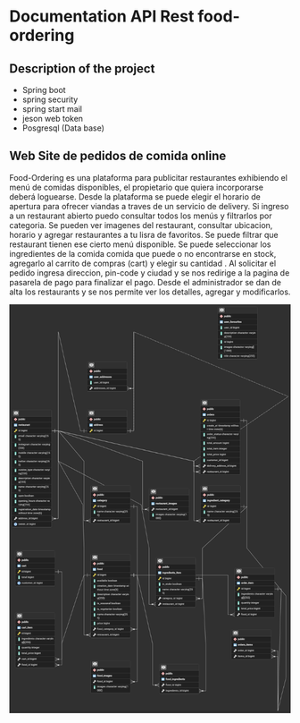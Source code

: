 # Documentation API Rest food-ordering
## Description of the project

- Spring boot
- spring security
- spring start mail
- jeson web token
- Posgresql (Data base)


## Web Site de pedidos de comida online
 Food-Ordering es una plataforma para publicitar restaurantes exhibiendo el menú de comidas disponibles, el propietario que quiera
incorporarse deberá loguearse.
 Desde la plataforma se puede elegir el horario de apertura para ofrecer viandas a traves de un servicio de delivery. 
 Si ingreso a un restaurant abierto puedo consultar todos los menús y filtrarlos por categoria. Se pueden ver imagenes del restaurant, consultar ubicacion, horario y agregar restaurantes a tu lisra de favoritos.
 Se puede filtrar que restaurant tienen ese cierto menú disponible.
 Se puede seleccionar los ingredientes de la comida comida que puede o no encontrarse  en stock, agregarlo al carrito de compras (cart) y elegir su cantidad .
 Al solicitar el pedido ingresa direccion, pin-code y ciudad y se nos redirige a la pagina de pasarela de pago para finalizar el pago.
 Desde el administrador se dan de alta los restaurants y se nos permite ver los detalles, agregar y modificarlos.

 
![01.pgerd.png](01.pgerd.png)
